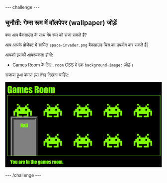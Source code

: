 --- challenge ---

## चुनौती: गेम्स रूम में वॉलपेपर (wallpaper) जोड़ें

क्या आप बैकग्राउंड के साथ गेम रूम को सजा सकते हैं?

आप आपके प्रोजेक्ट में शामिल `space-invader.png` बैकग्राउंड चित्र का उपयोग कर सकते हैं|

आपको इसकी आवश्यकता होगी:

+ Games Room के लिए `.room` CSS मे एक `background-image:` जोड़ें। 

सजाया हुआ कमरा इस तरह दिखना चाहिए:

![स्क्रीनशॉट](images/rooms-games-finished.png)

--- /challenge ---